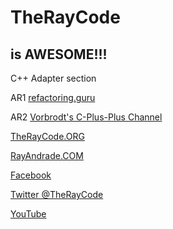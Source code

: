 # TheRayCode
## is AWESOME!!!
C++ Adapter section

AR1 [refactoring.guru](https://refactoring.guru/design-patterns/adapter/cpp/example)

AR2 [Vorbrodt's C-Plus-Plus Channel](https://youtu.be/5dfRV5uWLy4)


[TheRayCode.ORG](https://www.TheRayCode.org)

[RayAndrade.COM](https://www.RayAndrade.com)


[Facebook](https://www.facebook.com/TheRayCode/)

[Twitter @TheRayCode](https://www.twitter.com/TheRayCode/)

[YouTube](https://www.youtube.com/AndradeRay/)

